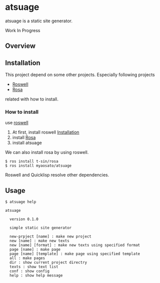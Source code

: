 # atsuage

atsuage is a static site generator.

Work In Progress

## Overview

## Installation

This project depend on some other projects. Especially following projects

* [Roswell](https://github.com/roswell/roswell)
* [Rosa](https://github.com/t-sin/rosa)

related with how to install.

### How to install

use [roswell](https://github.com/roswell/roswell)

1. At first, install roswell [Installation](https://roswell.github.io/Installation.html)
2. install [Rosa](https://github.com/t-sin/rosa)
3. install atsuage

We can also install rosa by using roswell.

```
$ ros install t-sin/rosa
$ ros install myaosato/atsuage
```

Roswell and Quicklisp resolve other dependencies.

## Usage

```
$ atsuage help

atsuage 
  
  version 0.1.0

  simple static site generator 

  new-prpject [name] : make new project
  new [name] : make new texts
  new [name] [format] : make new texts using specified format
  page [name] : make page
  page [name] [template] : make page using specified template
  all : make pages 
  dir : show current project directry
  texts : show text list
  conf : show config
  help : show help message

```
